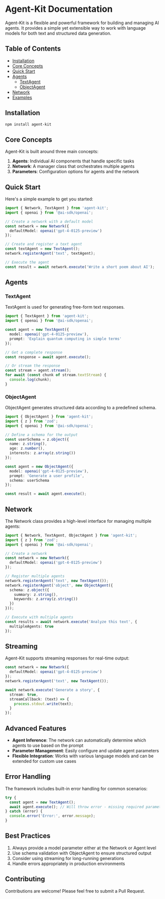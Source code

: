 # Agent-Kit Documentation

Agent-Kit is a flexible and powerful framework for building and managing AI agents. It provides a simple yet extensible way to work with language models for both text and structured data generation.

## Table of Contents
- [Installation](#installation)
- [Core Concepts](#core-concepts)
- [Quick Start](#quick-start)
- [Agents](#agents)
  - [TextAgent](#textagent)
  - [ObjectAgent](#objectagent)
- [Network](#network)
- [Examples](#examples)

## Installation

```bash
npm install agent-kit
```

## Core Concepts

Agent-Kit is built around three main concepts:
1. **Agents**: Individual AI components that handle specific tasks
2. **Network**: A manager class that orchestrates multiple agents
3. **Parameters**: Configuration options for agents and the network

## Quick Start

Here's a simple example to get you started:

```typescript
import { Network, TextAgent } from 'agent-kit';
import { openai } from '@ai-sdk/openai';

// Create a network with a default model
const network = new Network({
  defaultModel: openai('gpt-4-0125-preview')
});

// Create and register a text agent
const textAgent = new TextAgent();
network.registerAgent('text', textAgent);

// Execute the agent
const result = await network.execute('Write a short poem about AI');
```

## Agents

### TextAgent

TextAgent is used for generating free-form text responses.

```typescript
import { TextAgent } from 'agent-kit';
import { openai } from '@ai-sdk/openai';

const agent = new TextAgent({
  model: openai('gpt-4-0125-preview'),
  prompt: 'Explain quantum computing in simple terms'
});

// Get a complete response
const response = await agent.execute();

// Or stream the response
const stream = agent.stream();
for await (const chunk of stream.textStream) {
  console.log(chunk);
}
```

### ObjectAgent

ObjectAgent generates structured data according to a predefined schema.

```typescript
import { ObjectAgent } from 'agent-kit';
import { z } from 'zod';
import { openai } from '@ai-sdk/openai';

// Define a schema for the output
const userSchema = z.object({
  name: z.string(),
  age: z.number(),
  interests: z.array(z.string())
});

const agent = new ObjectAgent({
  model: openai('gpt-4-0125-preview'),
  prompt: 'Generate a user profile',
  schema: userSchema
});

const result = await agent.execute();
```

## Network

The Network class provides a high-level interface for managing multiple agents:

```typescript
import { Network, TextAgent, ObjectAgent } from 'agent-kit';
import { z } from 'zod';
import { openai } from '@ai-sdk/openai';

// Create a network
const network = new Network({
  defaultModel: openai('gpt-4-0125-preview')
});

// Register multiple agents
network.registerAgent('text', new TextAgent());
network.registerAgent('object', new ObjectAgent({
  schema: z.object({
    summary: z.string(),
    keywords: z.array(z.string())
  })
}));

// Execute with multiple agents
const results = await network.execute('Analyze this text', {
  multipleAgents: true
});
```

## Streaming

Agent-Kit supports streaming responses for real-time output:

```typescript
const network = new Network({
  defaultModel: openai('gpt-4-0125-preview')
});
network.registerAgent('text', new TextAgent());

await network.execute('Generate a story', {
  stream: true,
  streamCallback: (text) => {
    process.stdout.write(text);
  }
});
```

## Advanced Features

- **Agent Inference**: The network can automatically determine which agents to use based on the prompt
- **Parameter Management**: Easily configure and update agent parameters
- **Flexible Integration**: Works with various language models and can be extended for custom use cases

## Error Handling

The framework includes built-in error handling for common scenarios:

```typescript
try {
  const agent = new TextAgent();
  await agent.execute(); // Will throw error - missing required parameters
} catch (error) {
  console.error('Error:', error.message);
}
```

## Best Practices

1. Always provide a model parameter either at the Network or Agent level
2. Use schema validation with ObjectAgent to ensure structured output
3. Consider using streaming for long-running generations
4. Handle errors appropriately in production environments

## Contributing

Contributions are welcome! Please feel free to submit a Pull Request. 